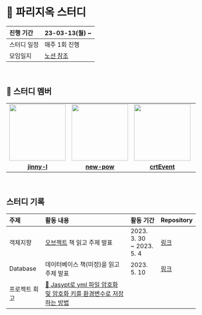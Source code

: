 # 📖 파리지옥 스터디

| 진행 기간 | 23-03-13(월) ~ |
| :--- | :--- |
| 스터디 일정 | 매주 1회 진행 |
| 모임일지 | [노션 참조](https://flytrap.notion.site/3d80d42e09f1413098d0c23ad2282ec1?v=10abe773e0954be8a9433fde3d947738&pvs=4) |


<br/>

## 🤖 스터디 멤버
<table>
 <tr>
    <td align="center"><a href="https://github.com/jinny-l"><img src="https://avatars.githubusercontent.com/jinny-l" width="150px;" alt=""></td>
    <td align="center"><a href="https://github.com/new-pow"><img src="https://avatars.githubusercontent.com/new-pow" width="150px;" alt=""></td>
    <td align="center"><a href="https://github.com/crtEvent"><img src="https://avatars.githubusercontent.com/crtEvent" width="150px;" alt=""></td>
    <td align="center"><a href="https://github.com/leegyeongwhan"><img src="https://avatars.githubusercontent.com/leegyeongwhan" width="150px;" alt=""></td>
    <td align="center"><a href="https://github.com/jaea-kim"><img src="https://avatars.githubusercontent.com/jaea-kim" width="150px;" alt=""></td>
  </tr>
  <tr>
    <td align="center"><a href="https://github.com/jinny-l"><b>jinny-l</b></td>
    <td align="center"><a href="https://github.com/new-pow"><b>new-pow</b></td>
    <td align="center"><a href="https://github.com/crtEvent"><b>crtEvent</b></td>
    <td align="center"><a href="https://github.com/leegyeongwhan"><b>leegyeongwhan</b></td>
    <td align="center"><a href="https://github.com/jaea-kim"><b>jaea-kim</b></td>
  </tr>
</table>

<br/>


## 스터디 기록

| 주제 | 활동 내용 | 활동 기간 | Repository |
|:----|:-----|:---|:-----------|
| 객체지향 | [오브젝트](https://www.yes24.com/Product/Goods/74219491) 책 읽고 주제 발표 | 2023. 3. 30 </br> ~ 2023. 5. 4 | [링크](https://github.com/CodeSquad-2023-BE-Study/Object-Study) |
| Database | 데이터베이스 책(미정)을 읽고 주제 발표 | 2023. 5. 10 | [링크](https://github.com/CodeSquad-2023-BE-Study/DB-Study) |
| 프로젝트 회고 | [📝 Jasypt로 yml 파일 암호화 및 암호화 키를 환경변수로 저장하는 방법](https://github.com/CodeSquad-2023-BE-Study/Flytrap-Study/commit/a5f3aa569c3810a5161253f28db3ef802265c694) |
